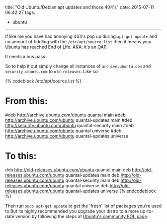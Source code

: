 title: "Old Ubuntu/Debian apt updates and those 404's"
date: 2015-07-11 06:42:27
tags: 
  - ubuntu
---

If like me you have had annoying 404's pop up during `apt-get update` and no amount of fiddling with the `/etc/apt/source.list` then it means your Ubuntu has reached End of Life. AKA: it's an <acronym title="Old Aged Pensioner">OAP</acronym>. 

It needs a bus pass.

So to help it out simply change all instances of `archive.ubuntu.com` and `security.ubuntu.com` to `old-releases`. Like so:

{% codeblock /etc/apt/source.list %}
# From this:
#deb http://archive.ubuntu.com/ubuntu quantal main
#deb http://archive.ubuntu.com/ubuntu quantal-updates main
#deb http://security.ubuntu.com/ubuntu quantal-security main
#deb http://archive.ubuntu.com/ubuntu quantal universe
#deb http://archive.ubuntu.com/ubuntu quantal-updates universe

# To this:
deb http://old-releases.ubuntu.com/ubuntu quantal main
deb http://old-releases.ubuntu.com/ubuntu quantal-updates main
deb http://old-releases.ubuntu.com/ubuntu quantal-security main
deb http://old-releases.ubuntu.com/ubuntu quantal universe
deb http://old-releases.ubuntu.com/ubuntu quantal-updates universe
{% endcodeblock %}

Then run `sudo apt-get update` to get the 'fresh' list of packages you're used to But its highly recommended you upgrade your distro to a more up-to-date version by following the steps at [Ubuntu's community EOL page](https://help.ubuntu.com/community/EOLUpgrades/).
